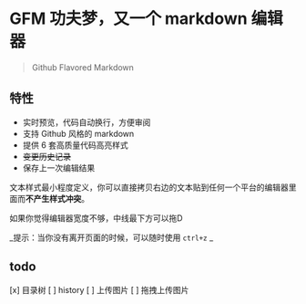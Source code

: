GFM 功夫梦，又一个 markdown 编辑器
==================================

> Github Flavored Markdown


## 特性

- 实时预览，代码自动换行，方便审阅
- 支持 Github 风格的 markdown
- 提供 6 套高质量代码高亮样式
- ~~变更历史记录~~ 
- 保存上一次编辑结果

文本样式最小程度定义，你可以直接拷贝右边的文本贴到任何一个平台的编辑器里面而**不产生样式冲突**。

如果你觉得编辑器宽度不够，中线最下方可以拖D

_提示：当你没有离开页面的时候，可以随时使用 `ctrl+z` _


## todo 

[x] 目录树
[ ] history
[ ] 上传图片
[ ] 拖拽上传图片


